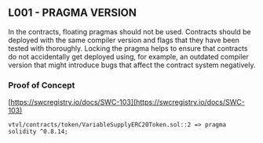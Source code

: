 ## L001 - PRAGMA VERSION

In the contracts, floating pragmas should not be used. Contracts should be deployed with the same compiler version and flags that they have been tested with thoroughly. Locking the pragma helps to ensure that contracts do not accidentally get deployed using, for example, an outdated compiler version that might introduce bugs that affect the contract system negatively.

### Proof of Concept

[https://swcregistry.io/docs/SWC-103](https://swcregistry.io/docs/SWC-103)

```solidity
vtvl/contracts/token/VariableSupplyERC20Token.sol::2 => pragma solidity ^0.8.14;
```